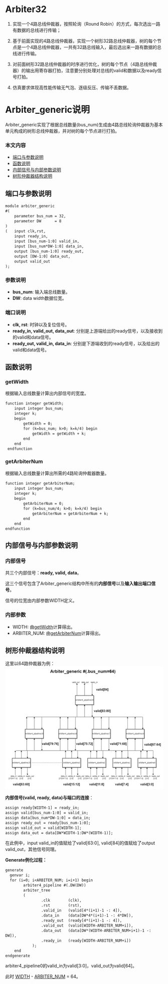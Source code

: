 # Arbiter32
1) 实现一个4路总线仲裁器，按照轮询（Round Robin）的方式，每次选出一路有数据的总线进行传输；
2) 基于前面实现的4路总线仲裁器，实现一个树形32路总线仲裁器，树的每个节点是一个4路总线仲裁器，一共有32路总线输入，最后选出来一路有数据的总线进行传输。

3) 对前面树形32路总线仲裁器的时序进行优化，树的每个节点（4路总线仲裁器）的输出用寄存器打拍，注意要分别处理对总线的valid和数据以及ready信号打拍。

4) 仿真要求体现高性能传输无气泡、逐级反压、传输不丢数据。

# Arbiter_generic说明
Arbiter_generic实现了根据总线数量(bus_num)生成由4路总线轮询仲裁器为基本单元构成的树形总线仲裁器，并对树的每个节点进行打拍。

### 本文内容
- [端口与参数说明](https://github.com/Yoannez/Arbiter32/edit/main/README.md#%E7%AB%AF%E5%8F%A3%E4%B8%8E%E5%8F%82%E6%95%B0%E8%AF%B4%E6%98%8E)
- [函数说明](https://github.com/Yoannez/Arbiter32/edit/main/README.md#%E5%87%BD%E6%95%B0%E8%AF%B4%E6%98%8E)
- [内部信号与内部参数说明](https://github.com/Yoannez/Arbiter32/edit/main/README.md#%E5%86%85%E9%83%A8%E4%BF%A1%E5%8F%B7%E4%B8%8E%E5%86%85%E9%83%A8%E5%8F%82%E6%95%B0%E8%AF%B4%E6%98%8E)
- [树形仲裁器结构说明](https://github.com/Yoannez/Arbiter32/edit/main/README.md#%E6%A0%91%E5%BD%A2%E4%BB%B2%E8%A3%81%E5%99%A8%E7%BB%93%E6%9E%84%E8%AF%B4%E6%98%8E)

## 端口与参数说明
```
module arbiter_generic
#(
	parameter bus_num = 32,
	parameter DW	  = 8
)
(	input clk,rst,
	input ready_in,
	input [bus_num-1:0] valid_in,
	input [bus_num*DW-1:0] data_in,
	output [bus_num-1:0] ready_out,
	output [DW-1:0] data_out,
	output valid_out
);
```
### 参数说明
- **bus_num**: 输入端总线数量。
- **DW**: data width数据位宽。
### 端口说明
- **clk, rst**: 时钟以及复位信号。
- **ready_in, valid_out, data_out**: 分别是上游端给出的ready信号，以及接收到的valid和data信号。
- **ready_out, valid_in, data_in**: 分别是下游端收到的ready信号，以及给出的valid和data信号。

## 函数说明
### getWidth
根据输入总线数量计算出内部信号的宽度。
```
function integer getWidth;
	input integer bus_num;
	integer k;
	begin
		getWidth = 0;
		for (k=bus_num; k>0; k=k/4) begin
			getWidth = getWidth + k;
		end
	end
 endfunction
```

### getArbiterNum
根据输入总线数量计算出所需的4路轮询仲裁器数量。
```
function integer getArbiterNum;
	input integer bus_num;
	integer k;
	begin
		getArbiterNum = 0;
		for (k=bus_num/4; k>0; k=k/4) begin
			getArbiterNum = getArbiterNum + k;
		end
	end
endfunction
```

## 内部信号与内部参数说明
### 内部信号
共三个内部信号：**ready, valid, data**。

这三个信号包含了Arbiter_generic结构中所有的**内部信号**以及**输入输出端口信号**。

信号的位宽由内部参数WIDTH定义。
### 内部参数
- WIDTH: 由[getWidth](https://github.com/Yoannez/Arbiter32/edit/main/README.md#getwidth)计算得出。
- ARBITER_NUM: 由[getArbiterNum](https://github.com/Yoannez/Arbiter32/edit/main/README.md#getarbiternum)计算得出。

## 树形仲裁器结构说明
这里以64路仲裁器为例：
![64路仲裁器](./Arbiter_generic_structure.png)

**内部信号(valid, ready, data)与端口的连接**：
```
assign ready[WIDTH-1] = ready_in;
assign valid[bus_num-1:0] = valid_in;
assign data[bus_num*DW-1:0] = data_in;
assign ready_out = ready[bus_num-1:0];
assign valid_out = valid[WIDTH-1];
assign data_out = data[DW*WIDTH-1:DW*(WIDTH-1)];
```
在此例中，input valid_in的值赋给了valid[63:0], valid[84]的值赋给了output valid_out，其他信号同理。

**Generate例化过程：**
```
generate
  genvar i;
  for (i=0; i<ARBITER_NUM; i=i+1) begin
		arbiter4_pipeline #(.DW(DW))
		arbiter_tree
		(
				.clk		(clk),
				.rst		(rst),
				.valid_in	(valid[4*(i+1)-1 -: 4]),
				.data_in	(data[DW*4*(i+1)-1 -: 4*DW]),
				.ready_out	(ready[4*(i+1)-1 -: 4]),
				.valid_out	(valid[WIDTH-ARBITER_NUM+i]),
				.data_out	(data[DW*(WIDTH-ARBITER_NUM+i+1)-1 -: DW]),
				.ready_in	(ready[WIDTH-ARBITER_NUM+i])
			);
	end
endgenerate
```
arbiter4_pipeline0的valid_in为valid[3:0]，valid_out为valid[64]。

此时 [WIDTH](https://github.com/Yoannez/Arbiter32/edit/main/README.md#%E5%86%85%E9%83%A8%E5%8F%82%E6%95%B0) - [ARBITER_NUM](https://github.com/Yoannez/Arbiter32/edit/main/README.md#%E5%86%85%E9%83%A8%E5%8F%82%E6%95%B0) = 64。
